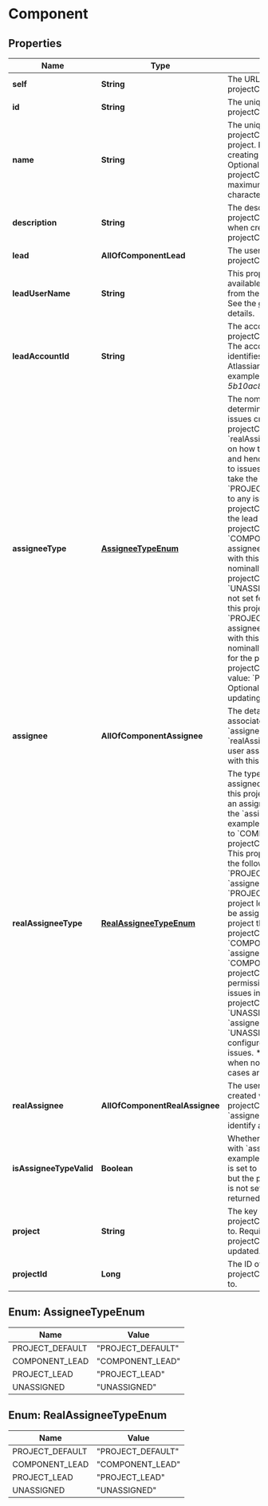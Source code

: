 # Component

## Properties
Name | Type | Description | Notes
------------ | ------------- | ------------- | -------------
**self** | **String** | The URL of the projectComponent. |  [optional]
**id** | **String** | The unique identifier for the projectComponent. |  [optional]
**name** | **String** | The unique name for the projectComponent in the project. Required when creating a projectComponent. Optional when updating a projectComponent. The maximum length is 255 characters. |  [optional]
**description** | **String** | The description for the projectComponent. Optional when creating or updating a projectComponent. |  [optional]
**lead** | **AllOfComponentLead** | The user details for the projectComponent&#x27;s lead user. |  [optional]
**leadUserName** | **String** | This property is no longer available and will be removed from the documentation soon. See the [deprecation notice](https://developer.atlassian.com/cloud/jira/platform/deprecation-notice-user-privacy-api-migration-guide/) for details. |  [optional]
**leadAccountId** | **String** | The accountId of the projectComponent&#x27;s lead user. The accountId uniquely identifies the user across all Atlassian products. For example, *5b10ac8d82e05b22cc7d4ef5*. |  [optional]
**assigneeType** | [**AssigneeTypeEnum**](#AssigneeTypeEnum) | The nominal user type used to determine the assignee for issues created with this projectComponent. See &#x60;realAssigneeType&#x60; for details on how the type of the user, and hence the user, assigned to issues is determined. Can take the following values:   *  &#x60;PROJECT_LEAD&#x60; the assignee to any issues created with this projectComponent is nominally the lead for the project the projectComponent is in.  *  &#x60;COMPONENT_LEAD&#x60; the assignee to any issues created with this projectComponent is nominally the lead for the projectComponent.  *  &#x60;UNASSIGNED&#x60; an assignee is not set for issues created with this projectComponent.  *  &#x60;PROJECT_DEFAULT&#x60; the assignee to any issues created with this projectComponent is nominally the default assignee for the project that the projectComponent is in.  Default value: &#x60;PROJECT_DEFAULT&#x60;.   Optional when creating or updating a projectComponent. |  [optional]
**assignee** | **AllOfComponentAssignee** | The details of the user associated with &#x60;assigneeType&#x60;, if any. See &#x60;realAssignee&#x60; for details of the user assigned to issues created with this projectComponent. |  [optional]
**realAssigneeType** | [**RealAssigneeTypeEnum**](#RealAssigneeTypeEnum) | The type of the assignee that is assigned to issues created with this projectComponent, when an assignee cannot be set from the &#x60;assigneeType&#x60;. For example, &#x60;assigneeType&#x60; is set to &#x60;COMPONENT_LEAD&#x60; but no projectComponent lead is set. This property is set to one of the following values:   *  &#x60;PROJECT_LEAD&#x60; when &#x60;assigneeType&#x60; is &#x60;PROJECT_LEAD&#x60; and the project lead has permission to be assigned issues in the project that the projectComponent is in.  *  &#x60;COMPONENT_LEAD&#x60; when &#x60;assignee&#x60;Type is &#x60;COMPONENT_LEAD&#x60; and the projectComponent lead has permission to be assigned issues in the project that the projectComponent is in.  *  &#x60;UNASSIGNED&#x60; when &#x60;assigneeType&#x60; is &#x60;UNASSIGNED&#x60; and Jira is configured to allow unassigned issues.  *  &#x60;PROJECT_DEFAULT&#x60; when none of the preceding cases are true. |  [optional]
**realAssignee** | **AllOfComponentRealAssignee** | The user assigned to issues created with this projectComponent, when &#x60;assigneeType&#x60; does not identify a valid assignee. |  [optional]
**isAssigneeTypeValid** | **Boolean** | Whether a user is associated with &#x60;assigneeType&#x60;. For example, if the &#x60;assigneeType&#x60; is set to &#x60;COMPONENT_LEAD&#x60; but the projectComponent lead is not set, then &#x60;false&#x60; is returned. |  [optional]
**project** | **String** | The key of the project the projectComponent is assigned to. Required when creating a projectComponent. Can&#x27;t be updated. |  [optional]
**projectId** | **Long** | The ID of the project the projectComponent is assigned to. |  [optional]

<a name="AssigneeTypeEnum"></a>
## Enum: AssigneeTypeEnum
Name | Value
---- | -----
PROJECT_DEFAULT | &quot;PROJECT_DEFAULT&quot;
COMPONENT_LEAD | &quot;COMPONENT_LEAD&quot;
PROJECT_LEAD | &quot;PROJECT_LEAD&quot;
UNASSIGNED | &quot;UNASSIGNED&quot;

<a name="RealAssigneeTypeEnum"></a>
## Enum: RealAssigneeTypeEnum
Name | Value
---- | -----
PROJECT_DEFAULT | &quot;PROJECT_DEFAULT&quot;
COMPONENT_LEAD | &quot;COMPONENT_LEAD&quot;
PROJECT_LEAD | &quot;PROJECT_LEAD&quot;
UNASSIGNED | &quot;UNASSIGNED&quot;
